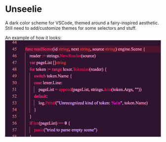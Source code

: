 # Unseelie

A dark color scheme for VSCode, themed around a fairy-inspired aesthetic. Still need to add/customize themes for some selectors and stuff.

An example of how it looks: ![Example of the Unseelie color scheme](/images/kirin-example.png)